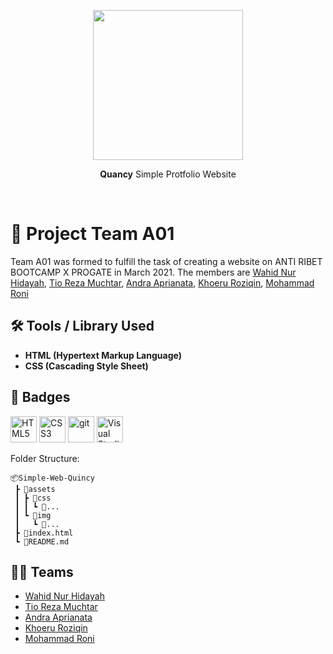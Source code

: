 <div align="center">  
  <p><img src="https://raw.githubusercontent.com/roziqinkhoeru/Simple-Web-Quincy/main/assets/images/logo.png" width=240/></p>
  <p><strong>Quancy</strong> Simple Protfolio Website</p>
</div>
<br/>

# 🧱 Project Team A01

Team A01 was formed to fulfill the task of creating a website on ANTI RIBET BOOTCAMP X PROGATE in March 2021. The members are [Wahid Nur Hidayah](https://github.com/mbahwahid), [Tio Reza Muchtar](https://github.com/TamCik), [Andra Aprianata](https://github.com/andraa0104), [Khoeru Roziqin](https://github.com/roziqinkhoeru), [Mohammad Roni](https://github.com/)

## 🛠 Tools / Library Used

- **HTML (Hypertext Markup Language)**
- **CSS (Cascading Style Sheet)**

## 📛 Badges

<a href="https://developer.mozilla.org/en-US/docs/Web/HTML?retiredLocale=id" target="_blank"><img src="https://edent.github.io/SuperTinyIcons/images/svg/html5.svg" width="42" title="HTML5" /></a>
<a href="https://developer.mozilla.org/en-US/docs/Web/CSS?retiredLocale=id" target="_blank"><img src="https://edent.github.io/SuperTinyIcons/images/svg/css3.svg" width="42" title="CSS3"/></a>
<a href="https://git-scm.com/" target="_blank"><img src="https://edent.github.io/SuperTinyIcons/images/svg/git.svg" width="42" title="git"/></a>
<a href="https://code.visualstudio.com/" target="_blank"><img src="https://edent.github.io/SuperTinyIcons/images/svg/visualstudiocode.svg" width="42" title="Visual Studio Code" /></a>

Folder Structure:

```
📦Simple-Web-Quincy
 ┣ 📂assets
 ┃ ┣ 📂css
 ┃ ┃ ┗ 📜...
 ┃ ┗ 📂img
 ┃   ┗ 📜...
 ┣ 📜index.html
 ┗ 📜README.md
```

## 👨‍💻 Teams

- [Wahid Nur Hidayah](https://github.com/mbahwahid)
- [Tio Reza Muchtar](https://github.com/TamCik)
- [Andra Aprianata](https://github.com/andraa0104)
- [Khoeru Roziqin](https://github.com/roziqinkhoeru)
- [Mohammad Roni](https://github.com/)
